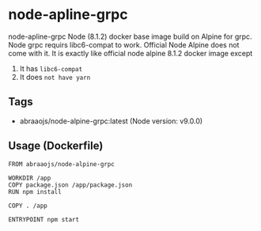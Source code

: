 # node-apline-grpc
node-apline-grpc Node (8.1.2) docker base image build on Alpine for grpc. Node grpc requirs libc6-compat to work. Official Node Alpine does not come with it. It is exactly like official node alpine 8.1.2 docker image except

1. It has `libc6-compat`
2. It does `not have yarn`

## Tags
 * abraaojs/node-alpine-grpc:latest (Node version: v9.0.0)

## Usage (Dockerfile)
```
FROM abraaojs/node-alpine-grpc

WORKDIR /app
COPY package.json /app/package.json
RUN npm install

COPY . /app

ENTRYPOINT npm start
```
